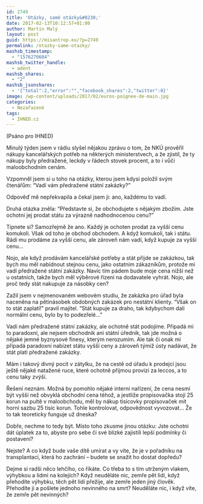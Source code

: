 ```yaml
---
id: 2749
title: 'Otázky, samé otázky&#8230;'
date: 2017-02-13T10:12:57+01:00
author: Martin Malý
layout: post
guid: https://misantrop.eu/?p=2749
permalink: /otazky-same-otazky/
mashsb_timestamp:
  - "1576270684"
mashsb_twitter_handle:
  - adent
mashsb_shares:
  - "2"
mashsb_jsonshares:
  - '{"total":2,"error":"","facebook_shares":2,"twitter":0}'
image: /wp-content/uploads/2017/02/euros-poignee-de-main.jpg
categories:
  - Nezařazené
tags:
  - IHNED.cz
---
```

(Psáno pro IHNED)

Minulý týden jsem v rádiu slyšel nějakou zprávu o tom, že NKÚ prověřil nákupy kancelářských potřeb na některých ministerstvech, a že zjistil, že ty nákupy byly předražené, leckdy v řádech stovek procent, a to i vůči maloobchodním cenám.

Vzpomněl jsem si u toho na otázky, kterou jsem kdysi položil svým čtenářům: “Vadí vám předražené státní zakázky?”

Odpověď mě nepřekvapila a čekal jsem ji: ano, každému to vadí.

Druhá otázka zněla: “Představte si, že obchodujete s nějakým zbožím. Jste ochotni jej prodat státu za výrazně nadhodnocenou cenu?”

Tipnete si? Samozřejmě že ano. Každý je ochoten prodat za vyšší cenu komukoli. Však od toho je obchod obchodem. A když komukoli, tak i státu. Rádi mu prodáme za vyšší cenu, ale zároveň nám vadí, když kupuje za vyšší cenu…

Nojo, ale když prodávám kancelářské potřeby a stát přijde se zakázkou, tak bych mu měl nabídnout stejnou cenu, jako ostatním zákazníkům, protože mi vadí předražené státní zakázky. Navíc tím pádem bude moje cena nižší než u ostatních, takže bych měl výběrové řízení na dodavatele vyhrát. Nojo, ale proč tedy stát nakupuje za násobky cen?

Zažil jsem v nejmenovaném webovém studiu, že zakázka pro úřad byla naceněna na pětinásobek obdobných zakázek pro nestátní klienty. “Však on to stát zaplatí!” pravil majitel. “Stát kupuje za draho, tak kdybychom dali normální cenu, bylo by to podezřelé…”

Vadí nám předražené státní zakázky, ale ochotně stát podojíme. Připadá mi to paradoxní, ale nejsem obchodník ani státní úředník, tak jde možná o nějaké jemné byznysové finesy, kterým nerozumím. Ale tak či onak mi připadá paradoxní nabízet státu vyšší ceny a zároveň týmiž ústy nadávat, že stát platí předražené zakázky.

Mám i takový divný pocit v zátylku, že na cestě od úřadu k prodejci jsou ještě nějaké natažené ruce, které ochotně přijmou provizi za leccos, a to cenu taky zvýší.

Řešení neznám. Možná by pomohlo nějaké interní nařízení, že cena nesmí být vyšší než obvyklá obchodní cena téhož, a jestliže propisovačka stojí 25 korun na pultě v maloobchodu, měl by nákup tisícovky propisovaček mít horní sazbu 25 tisíc korun. Tohle kontrolovat, odpovědnost vyvozovat… Že to tak teoreticky funguje už dneska?

Dobře, nechme to tedy být. Místo toho zkusme jinou otázku: Jste ochotni dát úplatek za to, abyste pro sebe či své blízké zajistili lepší podmínky či postavení?

Nejste? A co když bude vaše dítě umírat a vy víte, že je v pořadníku na transplantaci, která ho zachrání &#8211; budete se snažit ho dostat dopředu?

Dejme si radši něco lehčího, co říkáte. Co třeba to s tím utrženým vlakem, výhybkou a lidmi na kolejích? Když neuděláte nic, zemře pět lidí, když přehodíte výhybku, těch pět lidí přežije, ale zemře jeden jiný člověk. Přehodíte ji a pošlete jednoho nevinného na smrt? Neuděláte nic, i když víte, že zemře pět nevinných?